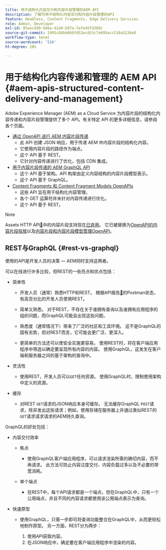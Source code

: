 ```yaml
---
title: 用于结构化内容交付和内容片段管理的AEM API
description: 了解可用于结构化内容交付和内容片段管理的API
feature: Headless, Content Fragments, Edge Delivery Services
role: Admin, Developer
exl-id: 95aecd30-566a-42a9-b97a-7efe45fd389c
source-git-commit: 1995c84bb669fd52ecd53c7e695acc518a5226e8
workflow-type: tm+mt
source-wordcount: '516'
ht-degree: 28%

---
```



# 用于结构化内容传递和管理的 AEM API {#aem-apis-structured-content-delivery-and-management}

Adobe Experience Manager (AEM) as a Cloud Service 为内容片段的结构化内容传递和内容片段管理提供了多个 API。有关特定 API 的更多详细信息，请参阅各个页面。

* [通过 OpenAPI 进行 AEM 内容片段传递](/help/headless/aem-content-fragment-delivery-with-openapi.md)
   * 此 API 创建 JSON 响应，用于传递 AEM 中内容片段的结构化内容。
   * 它使用内容片段的路径作为端点。
   * 这个 API 基于 REST。
   * 它针对内容传递进行了优化，包括 CDN 集成。
* [用于内容片段传递的 AEM GraphQL API](/help/headless/graphql-api/content-fragments.md)
   * 这个 API 基于架构。API 构架由定义内容结构的内容片段模型表示。
   * 这个 API 基于 GraphQL。
* [Content Fragments 和 Content Fragment Models OpenAPIs](/help/headless/content-fragment-openapis.md)
   * 这些 API 旨在用于结构化内容管理。
   * 各个 GET 运算符并未针对内容传递进行优化。
   * 这个 API 基于 REST。

>[!NOTE]
>
>Assets HTTP API[&#128279;](/help/assets/content-fragments/assets-api-content-fragments.md)中的内容片段支持现在[已弃用](/help/release-notes/deprecated-removed-features.md)。 它已被替换为[OpenAPI的内容片段投放](/help/headless/aem-content-fragment-delivery-with-openapi.md)以及[内容片段和内容片段模型管理OpenAPI](/help/headless/content-fragment-openapis.md)。

## REST与GraphQL {#rest-vs-graphql}

使用的API是开发人员的决策 — AEM同时支持这两者。

可以在线进行许多比较，但REST的一些亮点和优点包括：

* 简单性

   * 开发人员（通常）熟悉HTTP和REST。 根据API报告[&#128279;](https://www.postman.com/state-of-api/)的Postman状态，有高百分比的开发人员使用REST。

   * 简单又熟悉。 对于REST，不存在关于谁拥有查询以及谁拥有应用程序的组织问题，而GraphQL可能会出现这些问题。

   * 熟悉度（通常情况下）带来了广泛的社区和工具环境。 这不是GraphQL的固有劣势，但对REST而言，它可能会更广泛、更深入。

   * 更简单的方法还可以使安全实施更容易。 使用REST时，将在客户端应用程序中筛选以确定要呈现所有内容的内容。 使用GraphQL，这发生在客户端和服务器之间的基于架构的查询中。

* 灵活性

   * 使用REST，开发人员可以`GET`任何资源。 使用GraphQL时，限制使用架构中定义的资源。

* 缓存

   * 对REST `GET`请求的JSON响应本身可缓存。 无法缓存GraphQL `POST`请求，除非发出这些请求；例如，使用存储在服务器上并通过类似REST的`GET`请求请求请求的AEM持久查询。

GraphQL的好处包括：

* 内容交付效率

   * 焦点

      * 使用GraphQL客户端应用程序，可以请求渲染所需的确切内容，而不再请求。 此方法可防止内容过度交付、内容负载过多以及不必要的带宽消耗。

   * 单个端点

      * 在REST中，每个API请求都是一个端点，但在GraphQL中，只有一个公用端点，并且不同的内容请求都使用该公用端点表示为查询。

* 快速原型

   * 使用GraphQL，只需一步即可将查询功能整合在GraphQL中，从而更轻松地制作原型。 另一方面，REST分为两步：

      1. 使用API获取内容。
      2. 在JSON响应中，确定要在客户端应用程序中渲染的内容。
